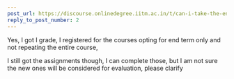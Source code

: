 ```yaml
---
post_url: https://discourse.onlinedegree.iitm.ac.in/t/can-i-take-the-end-term-exam-without-submitting-assignments-if-i-missed-it-due-to-an-emergency/161072/3
reply_to_post_number: 2
---
```

Yes, I got I grade, I registered for the courses opting for end term only and not repeating the entire course,

I still got the assignments though, I can complete those, but I am not sure the new ones will be considered for evaluation, please clarify